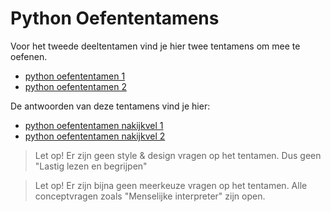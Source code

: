 # Python Oefententamens

Voor het tweede deeltentamen vind je hier twee tentamens om mee te oefenen.

* [python oefententamen 1](python_oefententamen.pdf)
* [python oefententamen 2](python_oefententamen2.pdf)

De antwoorden van deze tentamens vind je hier:

* [python oefententamen nakijkvel 1](python_oefententamen_nakijk.pdf)
* [python oefententamen nakijkvel 2](python_oefententamen2__nakijk.pdf)


> Let op! Er zijn geen style & design vragen op het tentamen. Dus geen "Lastig lezen en begrijpen"

> Let op! Er zijn bijna geen meerkeuze vragen op het tentamen. Alle conceptvragen zoals "Menselijke interpreter" zijn open.
